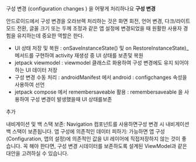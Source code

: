 구성 변경 (configuration changes ) 을 어떻게 처리하나요
**구성 변경**

안드로이드에서 구성  변경을 오라브렉 처리하는 것은 화면 회전, 언어 변경, 다크/라이트 모드 전환, 글꼴 크기 또는 두께 조정과 같은 앱 설정에 변경되었을 때 원활한 사용자 경험을 유지하는데 중요한 역할은 한다.

- UI 상태 저장 및 복원 : onSaveInstanceState() 및 on RestoreInstanceState)_ 메서드를 구현하여 activity 재생성 중 UI 상태를 보존및 복원
- jetpack viewmodel : viewmodel 클래스르 화용하여 구성 변경에도 유지 되어야 하는 UI 데이터 저장
- 구성 변경 수동 처리 : androidManifest 에서 android : configchanges 속성을 사용하여 선언
- jetpack compose 에서 remembersaveable 활용 : remembersaveable 을 사용하여 구성 변경이 발생했을때 UI 상태를보존

추가

내비게이션 및 백 스택 보존: Navigation 컴포넌트를 사용하면구성 변경 시 내비게이션 백 스택이 보존됩니다. 앱 구성에 의존적인 데이터 피하기: 가능하면 앱 구성(Configuration, 앱의 설정)에 의존적인 값을 UI 레이어에 직접저장하지 않는 것이 좋습니다. 꼭 해야 한다면, 구성 변경 시데이터를 보존하도록 설계된 ViewModel과 같은 대안을 고려하실 수 있습니다.